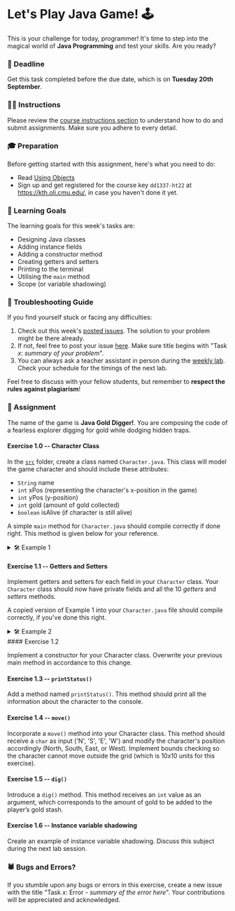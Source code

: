 # Let's Play Java Game! 🕹️ 

This is your challenge for today, programmer! It's time to step into the magical world of **Java Programming** and test your skills. Are you ready?

### 📅 Deadline
Get this task completed before the due date, which is on **Tuesday 20th September**.

### 👨‍💼 Instructions
Please review the [course instructions section](https://gits-15.sys.kth.se/inda-22/course-instructions#assignments) to understand how to do and submit assignments. Make sure you adhere to every detail.

### 🎓 Preparation
Before getting started with this assignment, here's what you need to do:

- Read [Using Objects](https://kth.oli.cmu.edu/jcourse/webui/syllabus/module.do?context=a2b40d76a4200020a49c27f0000168af)
- Sign up and get registered for the course key `dd1337-ht22` at https://kth.oli.cmu.edu/, in case you haven't done it yet. 

### 📌 Learning Goals
The learning goals for this week's tasks are:
* Designing Java classes
* Adding instance fields
* Adding a constructor method
* Creating getters and setters
* Printing to the terminal
* Utilising the `main` method
* Scope (or variable shadowing)

### 🔧 Troubleshooting Guide
If you find yourself stuck or facing any difficulties:

1. Check out this week's [posted issues](https://gits-15.sys.kth.se/inda-22/help/issues). The solution to your problem might be there already.
2. If not, feel free to post your issue [here](https://gits-15.sys.kth.se/inda-22/help/issues/new). Make sure title begins with "Task *x*: *summary of your problem*".
3. You can always ask a teacher assistant in person during the [weekly lab](https://queue.csc.kth.se/Queue/INDA). Check your schedule for the timings of the next lab.

Feel free to discuss with your fellow students, but remember to **respect the rules against plagiarism**!

### 👾 Assignment

The name of the game is **Java Gold Digger!**. You are composing the code of a fearless explorer digging for gold while dodging hidden traps. 

#### Exercise 1.0 -- Character Class

In the [`src`](src) folder, create a class named `Character.java`. This class will model the game character and should include these attributes:

- `String` name
- `int` xPos (representing the character's x-position in the game)
- `int` yPos (y-position)
- `int` gold (amount of gold collected)
- `boolean` isAlive (if character is still alive)

A simple `main` method for `Character.java` should compile correctly if done right. This method is given below for your reference.

<details>
  <summary>🛠️ Example 1</summary>
  
  ```java
  class Character {
    // Put your fields here!

    public static void main(String[] args) {
      // create a new "Character" object
      Character digger = new Character();
      
      // assign field variables to some values
      digger.name = "digger";
      digger.xPos = 0;
      digger.yPos = 0;
      digger.gold = 0;
      digger.isAlive = true;
      
      // print the information of the assigned values
      System.out.println("Character name: " + digger.name);
      System.out.println("Character Position: (" + digger.xPos + ", " + digger.yPos + ")");
      System.out.println("Gold collected: " + digger.gold);
      System.out.println("Character alive? " + digger.isAlive);
    } 
  } 
  ```
</details>

#### Exercise 1.1 -- Getters and Setters 

Implement getters and setters for each field in your `Character` class. Your `Character` class should now have private fields and all the 10 *getters* and *setters* methods. 

A copied version of Example 1 into your `Character.java` file should compile correctly, if you've done this right.

<details>
  <summary>🛠️ Example 2</summary>
  
  ```java
  class Character {
    // Put your fields here!
  
    // Put your getters and setters here!
  
    public static void main(String[] args) {
      // create a new "Character" object
      Character digger = new Character();
      
      // assign field variables using setters
      digger.setName("digger");
      digger.setxPos(0);
      digger.setyPos(0);
      digger.setGold(0);
      digger.setAlive(true);
      
      // print the information of the assigned values using getters
      System.out.println("Character name: " + digger.getName());
      System.out.println("Character Position: (" + digger.getxPos() + ", " + digger.getyPos() + ")");
      System.out.println("Gold collected: " + digger.getGold());
      System.out.println("Character alive? " + digger.getIsAlive());
    } 
  } 
  ```
</details>
#### Exercise 1.2

Implement a constructor for your Character class. Overwrite your previous main method in accordance to this change.

#### Exercise 1.3 -- `printStatus()`

Add a method named `printStatus()`. This method should print all the information about the character to the console. 

#### Exercise 1.4 -- `move()`

Incorporate a `move()` method into your Character class. This method should receive a `char` as input ('N', 'S', 'E', 'W') and modify the character's position accordingly (North, South, East, or West). Implement bounds checking so the character cannot move outside the grid (which is 10x10 units for this exercise). 

#### Exercise 1.5 -- `dig()`
 
Introduce a `dig()` method. This method receives an `int` value as an argument, which corresponds to the amount of gold to be added to the player’s gold stash.

#### Exercise 1.6 -- Instance variable shadowing

Create an example of instance variable shadowing. Discuss this subject during the next lab session. 

### 🕷️ Bugs and Errors?

If you stumble upon any bugs or errors in this exercise, create a new issue with the title "Task *x*: Error - *summary of the error here*". Your contributions will be appreciated and acknowledged.